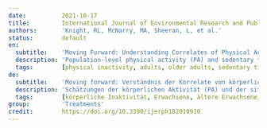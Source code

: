 ```yaml
---
date:          2021-10-17
title:         International Journal of Environmental Research and Public Health
authors:       'Knight, RL, McNarry, MA, Sheeran, L, et al.'
status:        default
en:
  subtitle:    'Moving Forward: Understanding Correlates of Physical Activity and Sedentary Behaviour during COVID-19—An Integrative Review and Socioecological Approach'
  description: 'Population-level physical activity (PA) and sedentary time/behaviour estimates represent a significant public health issue exacerbated by restrictions enforced to control COVID-19. This integrative review interrogated available literature to explore the pandemic’s impact on correlates of such behaviours in adults (≥18 years). Five electronic databases were systematically searched in January 2021. Data extracted from 64 articles were assessed for risk-of-bias using the Mixed Methods Assessment Tool, with correlates identified, coded, and themed via thematic analysis. A socioecological model of during-pandemic PA was conceptualized and mapped to the Capability, Opportunity, Motivation, and Behaviour (COM-B) model of behaviour change mechanisms, which illustrates influences over five levels: Individual (biological)—general health; Individual (psychological)—mental health, cognition, motivation, and behaviour; Social—domestic situation, sociodemographic factors, support, and lifestyle choices; Environmental—resources and area of residence; and Policy—COVID-19-related rules. For sedentary time/behaviour, individual level factors, namely general and mental health, may be important correlates. Neither age or sex were clearly correlated with either behaviour. As we transition into a new normal, understanding which behaviour mechanisms could effectively challenge physical inactivity is essential. Targeting capability on a psychological level may facilitate PA and limit sedentary time/behaviour, whereas, on a physical level, maximizing PA opportunities could be crucial.'
  tags:        [physical inactivity, adults, older adults, sedentary time, movement behaviours, determinants, COM-B model, behaviour change]
de:
  subtitle:    'Moving forward: Verständnis der Korrelate von körperlicher Aktivität und sitzendem Verhalten während COVID-19 - Ein integrativer Überblick und ein sozialökologischer Ansatz'
  description: 'Schätzungen der körperlichen Aktivität (PA) und der sitzenden Zeit/Verhaltensweisen auf Bevölkerungsebene stellen ein bedeutendes Problem für die öffentliche Gesundheit dar, das durch Einschränkungen zur Kontrolle von COVID-19 noch verschärft wird. Diese integrative Übersichtsarbeit untersuchte die verfügbare Literatur, um die Auswirkungen der Pandemie auf die Korrelate solcher Verhaltensweisen bei Erwachsenen (≥18 Jahre) zu untersuchen. Fünf elektronische Datenbanken wurden im Januar 2021 systematisch durchsucht. Die aus 64 Artikeln extrahierten Daten wurden mit dem Mixed Methods Assessment Tool auf das Risiko einer Verzerrung geprüft, wobei Korrelate identifiziert, kodiert und mittels thematischer Analyse thematisiert wurden. Ein sozioökologisches Modell der PA während einer Pandemie wurde konzeptualisiert und dem Capability, Opportunity, Motivation, and Behaviour (COM-B) Modell der Verhaltensänderungsmechanismen zugeordnet, das Einflüsse auf fünf Ebenen veranschaulicht: Individueller (biologischer) allgemeiner Gesundheitszustand; Individueller (psychologischer) mentaler Gesundheitszustand, Kognition, Motivation und Verhalten; Soziale Situation - häusliche Situation, soziodemografische Faktoren, Unterstützung und Wahl des Lebensstils; Umwelt - Ressourcen und Wohngegend; Politische Regeln - COVID-19. Bei sitzender Tätigkeit oder sitzendem Verhalten könnten Faktoren auf individueller Ebene, nämlich die allgemeine und psychische Gesundheit, wichtige Korrelate sein. Weder Alter noch Geschlecht waren eindeutig mit einem der beiden Verhaltensweisen korreliert. Beim Übergang zu einer "neuen Normalität" ist wichtig zu verstehen, welche Verhaltensmechanismen wirksam gegen körperliche Inaktivität sein können. Eine gezielte Beeinflussung der Fähigkeiten auf psychologischer Ebene könnte die körperliche Aktivität fördern und die sitzende Tätigkeit einschränken, während auf körperlicher Ebene die Maximierung der Möglichkeiten zur körperlichen Aktivität entscheidend sein könnte.' 
  tags:        [körperliche Inaktivität, Erwachsene, ältere Erwachsene, Zeitraum des Sitzens, Bewegungsverhalten, Determinanten, COM-B-Modell, Verhaltensänderung]
group:         'Treatments'
credit:        https://doi.org/10.3390/ijerph182010910
---
```

